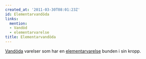 ```yaml
---
created_at: '2011-03-30T08:01:23Z'
id: Elementarvandöda
links:
  mention:
  - Vandöd
  - elementarvarelse
title: Elementarvandöda
---
```


[Vandöda] varelser som har en [elementarvarelse] bunden i sin kropp.

  [Vandöda]: Vandöd
  [elementarvarelse]: elementarvarelse
